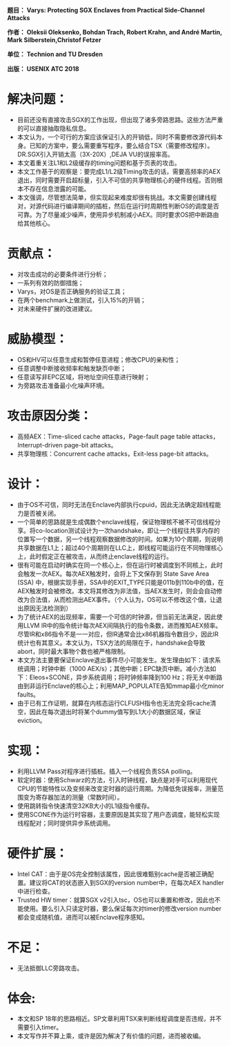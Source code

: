 **题目： Varys: Protecting SGX Enclaves from Practical Side-Channel Attacks**

**作者： Oleksii Oleksenko, Bohdan Trach, Robert Krahn, and André Martin, Mark Silberstein,Christof Fetzer**

**单位： Technion and TU Dresden**

**出版： USENIX ATC 2018**

# 解决问题：

*    目前还没有直接攻击SGX的工作出现，但出现了诸多旁路思路。这些方法严重的可以直接抽取隐私信息。
*    本文认为，一个可行的方案应该保证引入的开销低，同时不需要修改源代码本身。已知的方案中，要么需要重写程序，要么结合TSX（需要修改程序）。DR.SGX引入开销太高（3X-20X）,DEJA VU的误报率高。
*    本文着重关注L1和L2级缓存的timing问题和基于页表的攻击。
*    本文工作基于的观察是：要完成L1/L2级Timing攻击的话，需要高频率的AEX退出，同时需要开启超标量，引入不可信的共享物理核心的硬件线程。否则根本不存在信息泄露的可能。
*    本文强调，尽管想法简单，但实现起来难度却很有挑战。本文需要创建线程对，对源代码进行编译期间的插桩，然后在运行时周期性判断OS的调度是否可靠。为了尽量减少噪声，使用异步机制减小AEX。同时要求OS把中断路由给其他核心。


# 贡献点：

*    对攻击成功的必要条件进行分析；
*    一系列有效的防御措施；
*    Varys，对OS是否正确服务的验证工具；
*    在两个benchmark上做测试，引入15%的开销；
*    对未来硬件扩展的改进建议。


# 威胁模型：

*    OS和HV可以任意生成和暂停任意进程；修改CPU的亲和性；
*    任意调整中断接收频率和触发缺页中断；
*    任意读写非EPC区域，将地址空间任意进行映射；
*    为旁路攻击准备最小化噪声环境。


# 攻击原因分类：

*    高频AEX：Time-sliced cache attacks，Page-fault page table attacks，Interrupt-driven page-bit attacks。
*    共享物理核：Concurrent cache attacks，Exit-less page-bit attacks。


# 设计：

*    由于OS不可信，同时无法在Enclave内部执行cpuid，因此无法确定超线程能力是否被关闭。
*    一个简单的思路就是生成偶数个enclave线程，保证物理核不被不可信线程分享。将co-location测试设计为一次handshake，即让一个线程往共享内存的位置写一个数据，另一个线程观察数据修改的时间。如果为10个周期，则说明共享数据在L1上；超过40个周期则在LLC上，即线程可能运行在不同物理核心上，此时假定正在被攻击，从而终止enclave线程的运行。
*    很有可能在启动时确实在同一个核心上，但在运行时被调度到不同核上，此时会触发一次AEX。每次AEX触发时，会将上下文保存到 State Save Area (SSA) 中，根据实现手册，SSA中的EXIT_TYPE只能是011b到110b中的值，在AEX触发时会被修改。本文将其修改为非法值，当AEX发生时，则会会自动修改为合法值，从而检测出AEX事件。（个人认为，OS可以不修改这个值，让退出原因无法检测到）
*    为了统计AEX的出现频率，需要一个可信的时钟源，但当前无法满足，因此使用LLVM IR中的指令统计每次AEX间隔执行的指令条数，进而推知AEX频率。尽管IR和x86指令不是一一对应，但IR通常会比x86机器指令数目少，因此IR统计也有其意义。本文认为，TSX方法的局限在于，handshake会导致abort，同时最大事物个数也被严格限制。
*    本文方法主要要保证Enclave退出事件尽小可能发生。发生理由如下：请求系统调用；时钟中断（1000 AEX/s）；其他中断；EPC缺页中断。减小方法如下：Eleos+SCONE，异步系统调用；将时钟频率降到100 Hz；将无关中断路由到非运行Enclave的核心上；利用MAP_POPULATE告知mmap最小化minor faults。
*    由于已有工作证明，就算在内核态运行CLFUSH指令也无法完全将cache清空，因此在每次退出时将某个dummy值写到L1大小的数据区域，保证eviction。


# 实现：

*    利用LLVM Pass对程序进行插桩。插入一个线程负责SSA polling。
*    软定时器：使用Schwarz的方法，引入时钟线程，缺点是对手可以利用现代CPU的节能特性以及变频来改变定时器的运行周期。为降低免误报率，测量范围变为寄存器加法的测量（常数时间）。
*    使用跳转指令快速清空32KB大小的L1级指令缓存。
*    使用SCONE作为运行时容器，主要原因是其实现了用户态调度，能轻松实现线程配对；同时提供异步系统调用。


# 硬件扩展：

*    Intel CAT：由于是OS完全控制该属性，因此很难甄别cache是否被正确配置。建议将CAT的状态嵌入到SGX的version number中，在每次AEX handler中进行检查。
*    Trusted HW timer：就算SGX v2引入tsc，OS也可以重置和修改，因此也不能使用。要么引入只读定时器，要么保证每次对timer的修改version number都会变成随机值，进而可以被Enclave程序感知。


# 不足：

*    无法抵御LLC旁路攻击。


# 体会:

*    本文和SP 18年的思路相近。SP文章利用TSX来判断线程调度是否违规，并不需要引入timer。
*    本文写作并不算上乘，或许是因为解决了有价值的问题，进而被收编。
